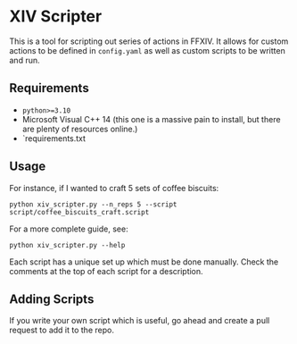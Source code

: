 # XIV Scripter

This is a tool for scripting out series of actions in FFXIV. It allows for custom actions to be defined in `config.yaml` as well as custom scripts to be written and run.

## Requirements

- `python>=3.10`
- Microsoft Visual C++ 14 (this one is a massive pain to install, but there are plenty of resources online.)
- `requirements.txt

## Usage

For instance, if I wanted to craft 5 sets of coffee biscuits:

`python xiv_scripter.py --n_reps 5 --script script/coffee_biscuits_craft.script`

For a more complete guide, see:

`python xiv_scripter.py --help`

Each script has a unique set up which must be done manually. Check the comments at the top of each script for a description.

## Adding Scripts

If you write your own script which is useful, go ahead and create a pull request to add it to the repo.